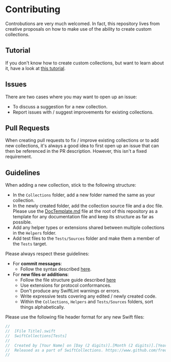 # Contributing

Controbutions are very much welcomed. In fact, this repository lives from creative proposals on how to make use of the ability to create custom collections.

## Tutorial

If you don't know how to create custom collections, but want to learn about it, have a look at [this tutorial](https://www.raywenderlich.com/139591/building-custom-collection-swift).

## Issues

There are two cases where you may want to open up an issue:
- To discuss a suggestion for a new collection.
- Report issues with / suggest improvements for existing collections.

## Pull Requests

When creating pull requests to fix / improve existing collections or to add new collections, it's always a good idea to first open up an issue that can then be referenced in the PR description. However, this isn't a fixed requirement.

## Guidelines

When adding a new collection, stick to the following structure:
- In the `Collections` folder, add a new folder named the same as your collection.
- In the newly created folder, add the collection source file and a doc file. Please use the [DocTemplate.md](https://github.com/fredpi/SwiftCollections/blob/stable/DocTemplate.md) file at the root of this repository as a template for any documentation file and keep its structure as far as possible.
- Add any helper types or extensions shared between multiple collections in the `Helpers` folder.
- Add test files to the `Tests/Sources` folder and make them a member of the `Tests` target.

Please always respect these guidelines:
- For **commit messages**:
    - Follow the syntax described [here](http://chris.beams.io/posts/git-commit/).
- For **new files or additions**:
    - Follow the file structure guide described [here](http://bestpractices.jamitlabs.com/t/file-structure-use-of-mark/84)
    - Use extensions for protocol conformances.
    - Don't produce any SwiftLint warnings or errors.
    - Write expressive tests covering any edited / newly created code.
    - Within the `Collections`, `Helpers` and `Tests/Sources` folders, sort things alphabetically.

Please use the following file header format for any new Swift files:

```swift
//
//  [File Title].swift
//  SwiftCollections[Tests]
//
//  Created by [Your Name] on [Day (2 digits)].[Month (2 digits)].[Year (2 digits)].
//  Released as a part of SwiftCollections. https://www.github.com/fredpi/SwiftCollections
//
```

